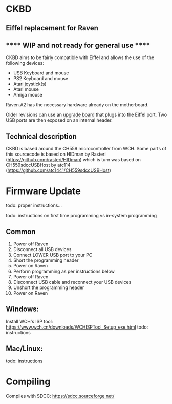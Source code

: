 # CKBD
## Eiffel replacement for Raven

## **** WIP and not ready for general use ****

CKBD aims to be fairly compatible with Eiffel and allows the use of the following devices:
* USB Keyboard and mouse
* PS2 Keyboard and mouse
* Atari joystick(s)
* Atari mouse
* Amiga mouse

Raven.A2 has the necessary hardware already on the motherboard.

Older revisions can use an [upgrade board](../../hw/raven/upgrades/ckbd/) that plugs into the Eiffel port.
Two USB ports are then exposed on an internal header.

## Technical description

CKBD is based around the CH559 microcontroller from WCH.
Some parts of this sourcecode is based on HIDman by Rasteri (https://github.com/rasteri/HIDman)
which is turn was based on CH559sdccUSBHost by atc114 (https://github.com/atc1441/CH559sdccUSBHost)

# Firmware Update

todo: proper instructions...

todo: instructions on first time programming vs in-system programming


## Common
1. Power off Raven
1. Disconnect all USB devices
3. Connect LOWER USB port to your PC
2. Short the programming header
4. Power on Raven
5. Perform programming as per instructions below
6. Power off Raven
7. Disconnect USB cable and reconnect your USB devices
7. Unshort the programming header
9. Power on Raven

## Windows:
Install WCH's ISP tool: https://www.wch.cn/downloads/WCHISPTool_Setup_exe.html
todo: instructions

## Mac/Linux:

todo: instructions


# Compiling

Compiles with SDCC: https://sdcc.sourceforge.net/

